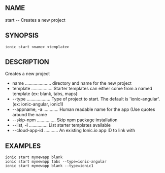 
## NAME
start -- Creates a new project
  
## SYNOPSIS
    ionic start <name> <template>
  
## DESCRIPTION
Creates a new project

* name ..................... directory and name for the new project
* template ................. Starter templates can either come from a named template (ex: blank, tabs, maps)
* --type ................... Type of project to start. The default is 'ionic-angular'. (ex: ionic-angular, ionic1)
* --appname, -a ............ Human readable name for the app (Use quotes around the name
* --skip-npm ............... Skip npm package installation
* --list, -l ............... List starter templates available
* --cloud-app-id ........... An existing Ionic.io app ID to link with

## EXAMPLES
    ionic start mynewapp blank 
    ionic start mynewapp tabs --type=ionic-angular 
    ionic start mynewapp blank --type=ionic1 
